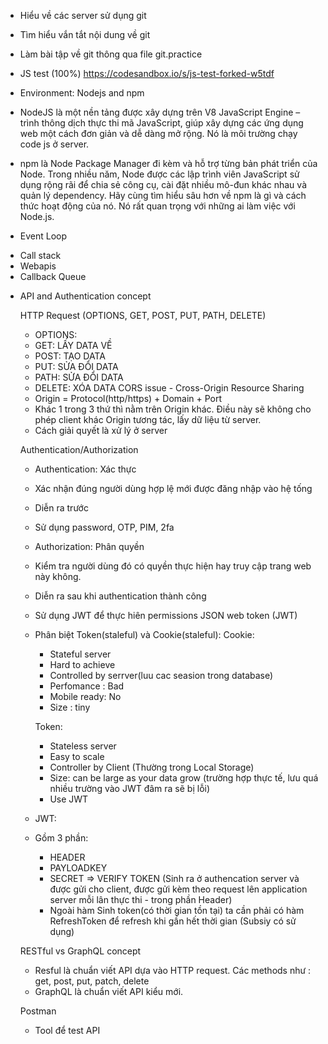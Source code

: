 - Hiểu về các server sử dụng git
- Tìm hiểu vắn tắt nội dung về git
- Làm bài tập về git thông qua file git.practice

- JS test (100%)
  https://codesandbox.io/s/js-test-forked-w5tdf
- Environment: Nodejs and npm
 - NodeJS là một nền tảng được xây dựng trên V8 JavaScript Engine – trình thông dịch thực thi mã JavaScript, giúp xây dựng các ứng dụng web một cách đơn giản và dễ dàng mở rộng. Nó là môi trường chạy code js ở server.
 - npm là Node Package Manager đi kèm và hỗ trợ từng bản phát triển của Node. Trong nhiều năm, Node được các lập trình viên JavaScript sử dụng rộng rãi để chia sẻ công cụ, cài đặt nhiều mô-đun khác nhau và quản lý dependency. Hãy cùng tìm hiểu sâu hơn về npm là gì và cách thức hoạt động của nó. Nó rất quan trọng với những ai làm việc với Node.js.
 - Event Loop
  + Call stack
  + Webapis
  + Callback Queue

- API and Authentication concept
 
  HTTP Request (OPTIONS, GET, POST, PUT, PATH, DELETE)
  - OPTIONS:
  - GET: LẤY DATA VỀ
  - POST: TẠO DATA
  - PUT: SỬA ĐỔI DATA
  - PATH: SỬA ĐỔI DATA
  - DELETE: XÓA DATA
  CORS issue - Cross-Origin Resource Sharing
  - Origin = Protocol(http/https) + Domain + Port
  - Khác 1 trong 3 thứ thì nằm trên Origin khác. Điều này sẽ không cho phép client khác Origin tương tác, lấy dữ liệu từ server. 
  - Cách giải quyết là xử lý ở server
  

  Authentication/Authorization
  - Authentication: Xác thực 
  - Xác nhận đúng người dùng hợp lệ mới được đăng nhập vào hệ tống
  - Diễn ra trước 
  - Sử dụng password, OTP, PIM, 2fa
  - Authorization: Phân quyền
  - Kiểm tra người dùng đó có quyền thực hiện hay truy cập trang web này không.
  - Diễn ra sau khi authentication thành công
  - Sử dụng JWT để thực hiên permissions
  JSON web token (JWT)
  - Phân biệt Token(staleful) và Cookie(staleful):
    Cookie:
    + Stateful server
    + Hard to achieve
    + Controlled by serrver(luu cac seasion trong database)
    + Perfomance : Bad
    + Mobile ready: No
    + Size : tiny

    Token:
    + Stateless server
    + Easy to scale
    + Controller by Client (Thường trong Local Storage)
    + Size: can be large as your data grow (trường hợp thực tế, lưu quá nhiều trường vào JWT đâm ra sẽ bị lỗi)
    + Use JWT
  - JWT:
  - Gồm 3 phần: 
    - HEADER
    - PAYLOADKEY 
    - SECRET
    => VERIFY TOKEN (Sinh ra ở authencation server và được gửi cho client, được gửi kèm theo request lên application server mỗi lân thực thi - trong phần Header)
    - Ngoài hàm Sinh token(có thời gian tồn tại) ta cần phải có hàm RefreshToken để refresh khi gần hết thời gian (Subsiy có sử dụng)

  RESTful vs GraphQL concept

  - Resful là chuẩn viết API dựa vào HTTP request. Các methods như : get, post, put, patch, delete
  - GraphQL là chuẩn viết API kiểu mới.



  Postman
  - Tool để test API
